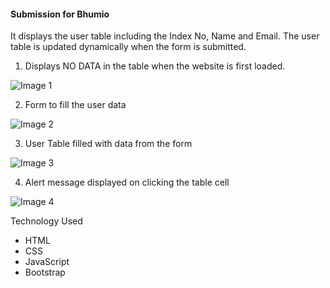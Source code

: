 #### Submission for Bhumio 

It displays the user table including the Index No, Name and Email. 
The user table is updated dynamically when the form is submitted. 

1. Displays NO DATA in the table when the website is first loaded.

![Image 1](https://dl.dropbox.com/s/z3i05wxg5mi858x/pic1.JPG?dl=0)

2. Form to fill the user data 

![Image 2](https://dl.dropbox.com/s/497ay5wmbxeq9n5/pic2.JPG?dl=0)

3. User Table filled with data from the form 

![Image 3](https://dl.dropbox.com/s/in851r4m0827guh/pic3.JPG?dl=0)

4. Alert message displayed on clicking the table cell 

![Image 4](https://dl.dropbox.com/s/ojfqb5n5l0jn4ae/pic4.JPG?dl=0)

Technology Used
* HTML
* CSS 
* JavaScript 
* Bootstrap
